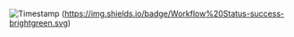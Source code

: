  ![Timestamp](https://img.shields.io/badge/Workflow%20Status-success-brightgreen.svg)
 (https://img.shields.io/badge/Workflow%20Status-success-brightgreen.svg)


